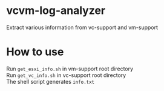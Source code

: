 # vcvm-log-analyzer
Extract various information from vc-support and vm-support

# How to use
Run `get_esxi_info.sh` in vm-support root directory    
Run `get_vc_info.sh` in vc-support root directory  
The shell script generates `info.txt`
